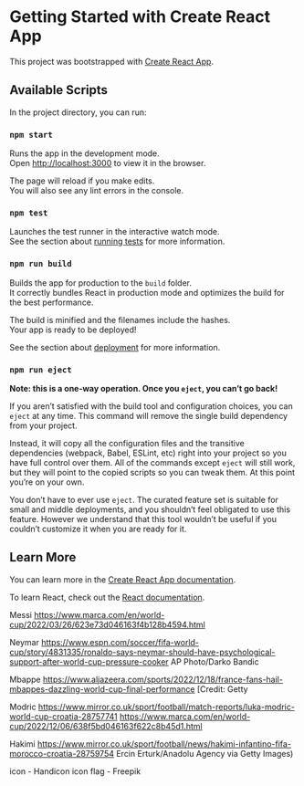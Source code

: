 # Getting Started with Create React App

This project was bootstrapped with [Create React App](https://github.com/facebook/create-react-app).

## Available Scripts

In the project directory, you can run:

### `npm start`

Runs the app in the development mode.\
Open [http://localhost:3000](http://localhost:3000) to view it in the browser.

The page will reload if you make edits.\
You will also see any lint errors in the console.

### `npm test`

Launches the test runner in the interactive watch mode.\
See the section about [running tests](https://facebook.github.io/create-react-app/docs/running-tests) for more information.

### `npm run build`

Builds the app for production to the `build` folder.\
It correctly bundles React in production mode and optimizes the build for the best performance.

The build is minified and the filenames include the hashes.\
Your app is ready to be deployed!

See the section about [deployment](https://facebook.github.io/create-react-app/docs/deployment) for more information.

### `npm run eject`

**Note: this is a one-way operation. Once you `eject`, you can’t go back!**

If you aren’t satisfied with the build tool and configuration choices, you can `eject` at any time. This command will remove the single build dependency from your project.

Instead, it will copy all the configuration files and the transitive dependencies (webpack, Babel, ESLint, etc) right into your project so you have full control over them. All of the commands except `eject` will still work, but they will point to the copied scripts so you can tweak them. At this point you’re on your own.

You don’t have to ever use `eject`. The curated feature set is suitable for small and middle deployments, and you shouldn’t feel obligated to use this feature. However we understand that this tool wouldn’t be useful if you couldn’t customize it when you are ready for it.

## Learn More

You can learn more in the [Create React App documentation](https://facebook.github.io/create-react-app/docs/getting-started).

To learn React, check out the [React documentation](https://reactjs.org/).

Messi https://www.marca.com/en/world-cup/2022/03/26/623e73d046163f4b128b4594.html

Neymar https://www.espn.com/soccer/fifa-world-cup/story/4831335/ronaldo-says-neymar-should-have-psychological-support-after-world-cup-pressure-cooker AP Photo/Darko Bandic

Mbappe https://www.aljazeera.com/sports/2022/12/18/france-fans-hail-mbappes-dazzling-world-cup-final-performance [Credit: Getty

Modric https://www.mirror.co.uk/sport/football/match-reports/luka-modric-world-cup-croatia-28757741 https://www.marca.com/en/world-cup/2022/12/06/638f5bd046163f622c8b45d1.html

Hakimi https://www.mirror.co.uk/sport/football/news/hakimi-infantino-fifa-morocco-croatia-28759754 Ercin Erturk/Anadolu Agency via Getty Images)

icon - Handicon
icon flag - Freepik
